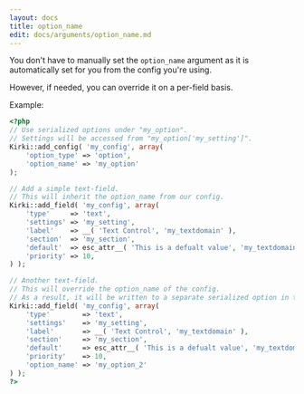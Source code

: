 ```yaml
---
layout: docs
title: option_name
edit: docs/arguments/option_name.md
---
```



You don't have to manually set the `option_name` argument as it is automatically set for you from the config you're using.

However, if needed, you can override it on a per-field basis.

Example:

```php
<?php
// Use serialized options under "my_option".
// Settings will be accessed from "my_option['my_setting']".
Kirki::add_config( 'my_config', array(
	'option_type' => 'option',
	'option_name' => 'my_option'
);

// Add a simple text-field.
// This will inherit the option_name from our config.
Kirki::add_field( 'my_config', array(
	'type'     => 'text',
	'settings' => 'my_setting',
	'label'    => __( 'Text Control', 'my_textdomain' ),
	'section'  => 'my_section',
	'default'  => esc_attr__( 'This is a defualt value', 'my_textdomain' ),
	'priority' => 10,
) );

// Another text-field.
// This will override the option_name of the config.
// As a result, it will be written to a separate serialized option in the db.
Kirki::add_field( 'my_config', array(
	'type'        => 'text',
	'settings'    => 'my_setting',
	'label'       => __( 'Text Control', 'my_textdomain' ),
	'section'     => 'my_section',
	'default'     => esc_attr__( 'This is a defualt value', 'my_textdomain' ),
	'priority'    => 10,
	'option_name' => 'my_option_2'
) );
?>
```
